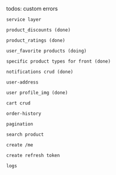 todos:
    custom errors
    
    service layer

    product_discounts (done)
   
    product_ratings (done)
    
    user_favorite products (doing)
    
    specific product types for front (done)

    notifications crud (done)
    
    user-address
    
    user profile_img (done) 
    
    cart crud

    order-history 

    pagination

    search product

    create /me

    create refresh token

    logs
